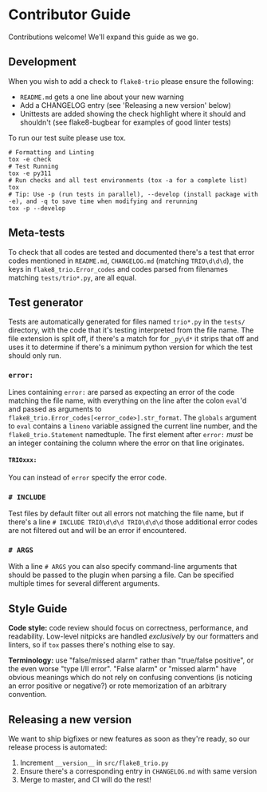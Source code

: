# Contributor Guide

Contributions welcome!  We'll expand this guide as we go.


## Development

When you wish to add a check to `flake8-trio` please ensure the following:

- `README.md` gets a one line about your new warning
- Add a CHANGELOG entry (see 'Releasing a new version' below)
- Unittests are added showing the check highlight where it should and shouldn't
  (see flake8-bugbear for examples of good linter tests)

To run our test suite please use tox.

```console
# Formatting and Linting
tox -e check
# Test Running
tox -e py311
# Run checks and all test environments (tox -a for a complete list)
tox
# Tip: Use -p (run tests in parallel), --develop (install package with -e), and -q to save time when modifying and rerunning
tox -p --develop
```

## Meta-tests
To check that all codes are tested and documented there's a test that error codes mentioned in `README.md`, `CHANGELOG.md` (matching `TRIO\d\d\d`), the keys in `flake8_trio.Error_codes` and codes parsed from filenames matching `tests/trio*.py`, are all equal.

## Test generator
Tests are automatically generated for files named `trio*.py` in the `tests/` directory, with the code that it's testing interpreted from the file name. The file extension is split off, if there's a match for for `_py\d*` it strips that off and uses it to determine if there's a minimum python version for which the test should only run.

### `error:`
Lines containing `error:` are parsed as expecting an error of the code matching the file name, with everything on the line after the colon `eval`'d and passed as arguments to `flake8_trio.Error_codes[<error_code>].str_format`. The `globals` argument to `eval` contains a `lineno` variable assigned the current line number, and the `flake8_trio.Statement` namedtuple. The first element after `error:` *must* be an integer containing the column where the error on that line originates.
#### `TRIOxxx:`
You can instead of `error` specify the error code.

### `# INCLUDE`
Test files by default filter out all errors not matching the file name, but if there's a line `# INCLUDE TRIO\d\d\d TRIO\d\d\d` those additional error codes are not filtered out and will be an error if encountered.
### `# ARGS`
With a line `# ARGS` you can also specify command-line arguments that should be passed to the plugin when parsing a file. Can be specified multiple times for several different arguments.

## Style Guide

**Code style:** code review should focus on correctness, performance, and readability.
Low-level nitpicks are handled *exclusively* by our formatters and linters, so if
`tox` passes there's nothing else to say.

**Terminology:** use "false/missed alarm" rather than "true/false positive", or the
even worse "type I/II error".  "False alarm" or "missed alarm" have obvious meanings
which do not rely on confusing conventions (is noticing an error positive or negative?)
or rote memorization of an arbitrary convention.


## Releasing a new version
We want to ship bigfixes or new features as soon as they're ready,
so our release process is automated:

1. Increment `__version__` in `src/flake8_trio.py`
2. Ensure there's a corresponding entry in `CHANGELOG.md` with same version
3. Merge to master, and CI will do the rest!
